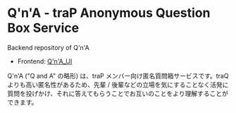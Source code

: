 # Q'n'A - traP Anonymous Question Box Service

Backend repository of Q'n'A

- Frontend: [Q'n'A_UI](https://github.com/Q-n-A/Q-n-A_UI)

Q'n'A ("Q and A" の略形) は、traP メンバー向け匿名質問箱サービスです。traQ よりも高い匿名性があるため、先輩 / 後輩などの立場を気にすることなく活発に質問を投げかけ、それに答えてもらうことでお互いのことをより理解することができます。
